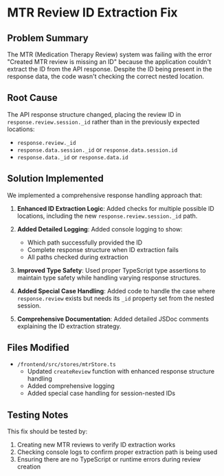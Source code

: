 # MTR Review ID Extraction Fix

## Problem Summary

The MTR (Medication Therapy Review) system was failing with the error "Created MTR review is missing an ID" because the application couldn't extract the ID from the API response. Despite the ID being present in the response data, the code wasn't checking the correct nested location.

## Root Cause

The API response structure changed, placing the review ID in `response.review.session._id` rather than in the previously expected locations:

- `response.review._id`
- `response.data.session._id` or `response.data.session.id`
- `response.data._id` or `response.data.id`

## Solution Implemented

We implemented a comprehensive response handling approach that:

1. **Enhanced ID Extraction Logic**: Added checks for multiple possible ID locations, including the new `response.review.session._id` path.

2. **Added Detailed Logging**: Added console logging to show:

   - Which path successfully provided the ID
   - Complete response structure when ID extraction fails
   - All paths checked during extraction

3. **Improved Type Safety**: Used proper TypeScript type assertions to maintain type safety while handling varying response structures.

4. **Added Special Case Handling**: Added code to handle the case where `response.review` exists but needs its `_id` property set from the nested session.

5. **Comprehensive Documentation**: Added detailed JSDoc comments explaining the ID extraction strategy.

## Files Modified

- `/frontend/src/stores/mtrStore.ts`
  - Updated `createReview` function with enhanced response structure handling
  - Added comprehensive logging
  - Added special case handling for session-nested IDs

## Testing Notes

This fix should be tested by:

1. Creating new MTR reviews to verify ID extraction works
2. Checking console logs to confirm proper extraction path is being used
3. Ensuring there are no TypeScript or runtime errors during review creation
